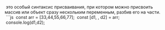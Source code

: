  это особый синтаксис присваивания, при котором можно присвоить массив или объект сразу нескольким переменным, разбив его на части.
 ```js
 const arr = [33,44,55,66,77];
 const [d1, , d2] = arr;
 console.log(d1,d2);
```